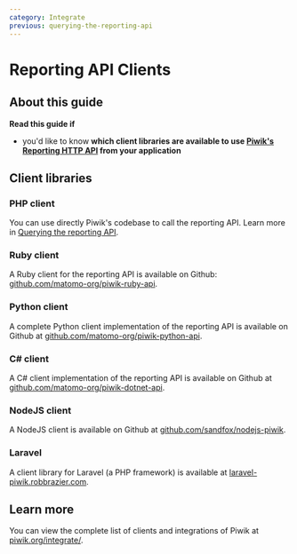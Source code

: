 ```yaml
---
category: Integrate
previous: querying-the-reporting-api
---
```

# Reporting API Clients

## About this guide

**Read this guide if**

* you'd like to know **which client libraries are available to use [Piwik's Reporting HTTP API](https://developer.piwik.org/guides/reporting-introduction) from your application**

## Client libraries

### PHP client

You can use directly Piwik's codebase to call the reporting API. Learn more in [Querying the reporting API](querying-the-reporting-api).

### Ruby client

A Ruby client for the reporting API is available on Github: [github.com/matomo-org/piwik-ruby-api](https://github.com/matomo-org/piwik-ruby-api).

### Python client

A complete Python client implementation of the reporting API is available on Github at [github.com/matomo-org/piwik-python-api](https://github.com/matomo-org/piwik-python-api).

### C# client

A C# client implementation of the reporting API is available on Github at [github.com/matomo-org/piwik-dotnet-api](https://github.com/matomo-org/piwik-dotnet-api).

### NodeJS client

A NodeJS client is available on Github at [github.com/sandfox/nodejs-piwik](https://github.com/sandfox/nodejs-piwik).

### Laravel

A client library for Laravel (a PHP framework) is available at [laravel-piwik.robbrazier.com](http://laravel-piwik.robbrazier.com/en/latest/).

## Learn more

You can view the complete list of clients and integrations of Piwik at [piwik.org/integrate/](https://piwik.org/integrate/).
